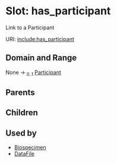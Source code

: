 
# Slot: has_participant


Link to a Participant

URI: [include:has_participant](https://w3id.org/include/has_participant)


## Domain and Range

None &#8594;  <sub>0..1</sub> [Participant](Participant.md)

## Parents


## Children


## Used by

 * [Biospecimen](Biospecimen.md)
 * [DataFile](DataFile.md)
